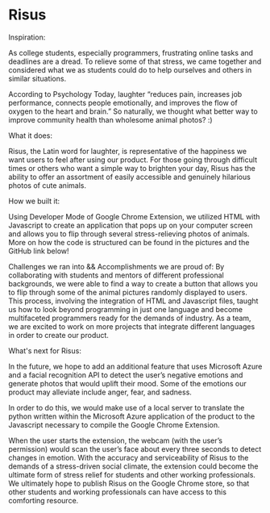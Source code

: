 # Risus
Inspiration:

As college students, especially programmers, frustrating online tasks and deadlines are a dread. To relieve some of that stress, we came together and considered what we as students could do to help ourselves and others in similar situations.

According to Psychology Today, laughter “reduces pain, increases job performance, connects people emotionally, and improves the flow of oxygen to the heart and brain.” So naturally, we thought what better way to improve community health than wholesome animal photos? :)

What it does:

Risus, the Latin word for laughter, is representative of the happiness we want users to feel after using our product. For those going through difficult times or others who want a simple way to brighten your day, Risus has the ability to offer an assortment of easily accessible and genuinely hilarious photos of cute animals.

How we built it:

Using Developer Mode of Google Chrome Extension, we utilized HTML with Javascript to create an application that pops up on your computer screen and allows you to flip through several stress-relieving photos of animals. More on how the code is structured can be found in the pictures and the GitHub link below!

Challenges we ran into && Accomplishments we are proud of:
By collaborating with students and mentors of different professional backgrounds, we were able to find a way to create a button that allows you to flip through some of the animal pictures randomly displayed to users. This process, involving the integration of HTML and Javascript files, taught us how to look beyond programming in just one language and become multifaceted programmers ready for the demands of industry. As a team, we are excited to work on more projects that integrate different languages in order to create our product.

What's next for Risus:

In the future, we hope to add an additional feature that uses Microsoft Azure and a facial recognition API to detect the user’s negative emotions and generate photos that would uplift their mood. Some of the emotions our product may alleviate include anger, fear, and sadness.

In order to do this, we would make use of a local server to translate the python written within the Microsoft Azure application of the product to the Javascript necessary to compile the Google Chrome Extension.

When the user starts the extension, the webcam (with the user’s permission) would scan the user’s face about every three seconds to detect changes in emotion. With the accuracy and serviceability of Risus to the demands of a stress-driven social climate, the extension could become the ultimate form of stress relief for students and other working professionals. We ultimately hope to publish Risus on the Google Chrome store, so that other students and working professionals can have access to this comforting resource.
